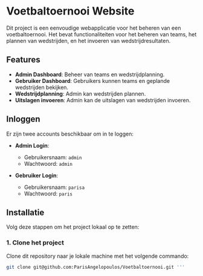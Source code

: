 # Voetbaltoernooi Website

Dit project is een eenvoudige webapplicatie voor het beheren van een voetbaltoernooi. Het bevat functionaliteiten voor het beheren van teams, het plannen van wedstrijden, en het invoeren van wedstrijdresultaten.

## Features

- **Admin Dashboard**: Beheer van teams en wedstrijdplanning.
- **Gebruiker Dashboard**: Gebruikers kunnen teams en geplande wedstrijden bekijken.
- **Wedstrijdplanning**: Admin kan wedstrijden plannen.
- **Uitslagen invoeren**: Admin kan de uitslagen van wedstrijden invoeren.

## Inloggen

Er zijn twee accounts beschikbaar om in te loggen:

- **Admin Login**:  
  - Gebruikersnaam: `admin`  
  - Wachtwoord: `admin`
  
- **Gebruiker Login**:  
  - Gebruikersnaam: `parisa`  
  - Wachtwoord: `paris`

## Installatie

Volg deze stappen om het project lokaal op te zetten:

### 1. Clone het project

Clone dit repository naar je lokale machine met het volgende commando:

```bash
git clone git@github.com:ParisAngelopoulos/Voetbaltoernooi.git '''
